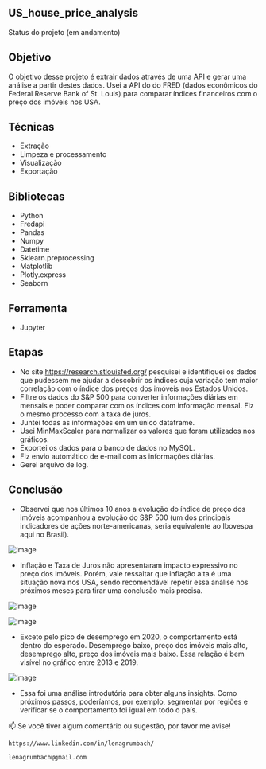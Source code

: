 ## US_house_price_analysis 
  Status do projeto (em andamento)

## Objetivo
  O objetivo desse projeto é extrair dados através de uma API e gerar uma análise a partir destes dados. 
  Usei a API do do FRED (dados econômicos do Federal Reserve Bank of St. Louis) para comparar índices financeiros com o preço dos imóveis nos USA.
    
## Técnicas
  - Extração
  - Limpeza e processamento
  - Visualização
  - Exportação
 
## Bibliotecas 
  - Python
  - Fredapi
  - Pandas
  - Numpy
  - Datetime
  - Sklearn.preprocessing
  - Matplotlib
  - Plotly.express
  - Seaborn
    
## Ferramenta
  - Jupyter
  
## Etapas
  - No site https://research.stlouisfed.org/ pesquisei e identifiquei os dados que pudessem me ajudar a descobrir os índices cuja variação tem maior correlação com o índice dos preços dos imóveis nos Estados Unidos.
 - Filtre os dados do S&P 500 para converter informações diárias em mensais e poder comparar com os índices com informação mensal. Fiz o mesmo processo com a taxa de juros.
 - Juntei todas as informações em um único dataframe.
 - Usei MinMaxScaler para normalizar os valores que foram utilizados nos gráficos.
 - Exportei os dados para o banco de dados no MySQL.
 - Fiz envio automático de e-mail com as informações diárias.
 - Gerei arquivo de log.

## Conclusão
 - Observei que nos últimos 10 anos a evolução do índice de preço dos imóveis acompanhou a evolução do S&P 500 (um dos principais indicadores de ações norte-americanas, seria equivalente ao Ibovespa aqui no Brasil).

![image](https://user-images.githubusercontent.com/112282677/207201190-ae5bfa80-a3b3-45b2-9c9e-ca70c812983b.png)

 - Inflação e Taxa de Juros não apresentaram impacto expressivo no preço dos imóveis. Porém, vale ressaltar que inflação alta é uma situação nova nos USA, sendo recomendável repetir essa análise nos próximos meses para tirar uma conclusão mais precisa.
 
 ![image](https://user-images.githubusercontent.com/112282677/207202351-37e8ba32-6a52-4d34-adb6-0f04a8a18bb0.png)

![image](https://user-images.githubusercontent.com/112282677/207202414-859dcf3a-be5f-4f69-bdb2-eb485f36a9aa.png)

 - Exceto pelo pico de desemprego em 2020, o comportamento está dentro do esperado. Desemprego baixo, preço dos imóveis mais alto, desemprego alto, preço dos imóveis mais baixo. Essa relação é bem visível no gráfico entre 2013 e 2019.
 
 ![image](https://user-images.githubusercontent.com/112282677/207202975-c54ef846-41c9-49f6-9011-7680b57f3498.png)
 
   - Essa foi uma análise introdutória para obter alguns insights. Como próximos passos, poderíamos, por exemplo, segmentar por regiões e verificar se o comportamento foi igual em todo o país.


📫 Se você tiver algum comentário ou sugestão, por favor me avise!
    
    https://www.linkedin.com/in/lenagrumbach/
    
    lenagrumbach@gmail.com


